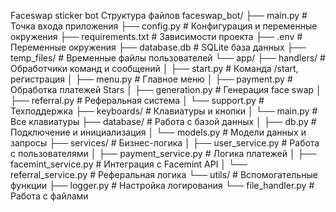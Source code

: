 Faceswap sticker bot
Структура файлов
faceswap_bot/
├── main.py                    # Точка входа приложения
├── config.py                  # Конфигурация и переменные окружения
├── requirements.txt           # Зависимости проекта
├── .env                       # Переменные окружения
├── database.db                # SQLite база данных
├── temp_files/                # Временные файлы пользователей
└── app/
    ├── handlers/              # Обработчики команд и сообщений
    │   ├── start.py           # Команда /start, регистрация
    │   ├── menu.py            # Главное меню
    │   ├── payment.py         # Обработка платежей Stars
    │   ├── generation.py      # Генерация face swap
    │   ├── referral.py        # Реферальная система
    │   └── support.py         # Техподдержка
    ├── keyboards/             # Клавиатуры и кнопки
    │   └── main.py            # Все клавиатуры
    ├── database/              # Работа с базой данных
    │   ├── db.py              # Подключение и инициализация
    │   └── models.py          # Модели данных и запросы
    ├── services/              # Бизнес-логика
    │   ├── user_service.py    # Работа с пользователями
    │   ├── payment_service.py # Логика платежей
    │   ├── facemint_service.py # Интеграция с Facemint API
    │   └── referral_service.py # Реферальная логика
    └── utils/                 # Вспомогательные функции
        ├── logger.py          # Настройка логирования
        └── file_handler.py    # Работа с файлами
